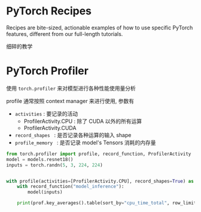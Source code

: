 # PyTorch Recipes

Recipes are bite-sized, actionable examples of how to use specific PyTorch features, different from our full-length tutorials.

细碎的教学


# PyTorch Profiler

使用 `torch.profiler` 来对模型进行各种性能使用量分析

profile 通常按照 context manager 来进行使用, 参数有
* `activities` : 要记录的活动
  * ProfilerActivity.CPU : 除了 CUDA 以外的所有运算
  * ProfilerActivity.CUDA
* `record_shapes ` : 是否记录各种运算的输入 shape
* `profile_memory ` : 是否记录 model's Tensors 消耗的内存量
  


```py
from torch.profiler import profile, record_function, ProfilerActivity
model = models.resnet18()
inputs = torch.randn(5, 3, 224, 224)


with profile(activities=[ProfilerActivity.CPU], record_shapes=True) as prof:
    with record_function("model_inference"):
        model(inputs)

    print(prof.key_averages().table(sort_by="cpu_time_total", row_limit=10))
```